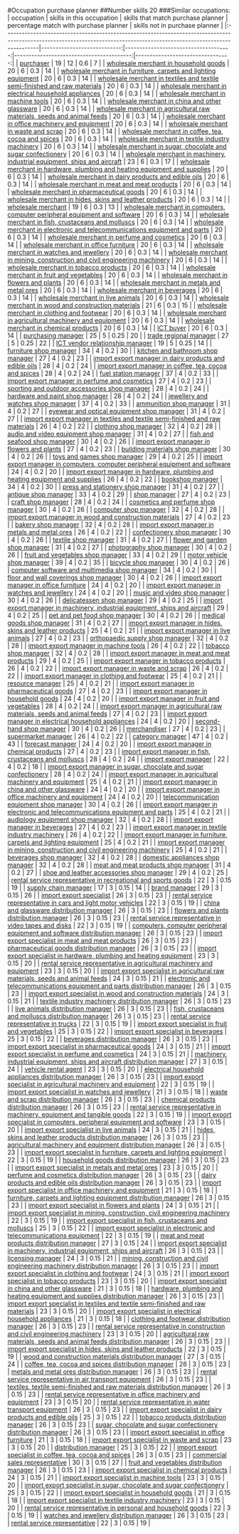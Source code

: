 #Occupation purchase planner
##Number skills 20
###Similar occupations:
| occupation                                                                                                                                                              |   skills in this occupation |   skills that match purchase planner |   percentage match with purchase planner |   skills not in purchase planner |
|:------------------------------------------------------------------------------------------------------------------------------------------------------------------------|----------------------------:|-------------------------------------:|-----------------------------------------:|---------------------------------:|
| [purchaser](purchaser.md)                                                                                                                                               |                          19 |                                   12 |                                     0.6  |                                7 |
| [wholesale merchant in household goods](wholesale_merchant_in_household_goods.md)                                                                                       |                          20 |                                    6 |                                     0.3  |                               14 |
| [wholesale merchant in furniture, carpets and lighting equipment](wholesale_merchant_in_furniture,_carpets_and_lighting_equipment.md)                                   |                          20 |                                    6 |                                     0.3  |                               14 |
| [wholesale merchant in textiles and textile semi-finished and raw materials](wholesale_merchant_in_textiles_and_textile_semi-finished_and_raw_materials.md)             |                          20 |                                    6 |                                     0.3  |                               14 |
| [wholesale merchant in electrical household appliances](wholesale_merchant_in_electrical_household_appliances.md)                                                       |                          20 |                                    6 |                                     0.3  |                               14 |
| [wholesale merchant in machine tools](wholesale_merchant_in_machine_tools.md)                                                                                           |                          20 |                                    6 |                                     0.3  |                               14 |
| [wholesale merchant in china and other glassware](wholesale_merchant_in_china_and_other_glassware.md)                                                                   |                          20 |                                    6 |                                     0.3  |                               14 |
| [wholesale merchant in agricultural raw materials, seeds and animal feeds](wholesale_merchant_in_agricultural_raw_materials,_seeds_and_animal_feeds.md)                 |                          20 |                                    6 |                                     0.3  |                               14 |
| [wholesale merchant in office machinery and equipment](wholesale_merchant_in_office_machinery_and_equipment.md)                                                         |                          20 |                                    6 |                                     0.3  |                               14 |
| [wholesale merchant in waste and scrap](wholesale_merchant_in_waste_and_scrap.md)                                                                                       |                          20 |                                    6 |                                     0.3  |                               14 |
| [wholesale merchant in coffee, tea, cocoa and spices](wholesale_merchant_in_coffee,_tea,_cocoa_and_spices.md)                                                           |                          20 |                                    6 |                                     0.3  |                               14 |
| [wholesale merchant in textile industry machinery](wholesale_merchant_in_textile_industry_machinery.md)                                                                 |                          20 |                                    6 |                                     0.3  |                               14 |
| [wholesale merchant in sugar, chocolate and sugar confectionery](wholesale_merchant_in_sugar,_chocolate_and_sugar_confectionery.md)                                     |                          20 |                                    6 |                                     0.3  |                               14 |
| [wholesale merchant in machinery, industrial equipment, ships and aircraft](wholesale_merchant_in_machinery,_industrial_equipment,_ships_and_aircraft.md)               |                          23 |                                    6 |                                     0.3  |                               17 |
| [wholesale merchant in hardware, plumbing and heating equipment and supplies](wholesale_merchant_in_hardware,_plumbing_and_heating_equipment_and_supplies.md)           |                          20 |                                    6 |                                     0.3  |                               14 |
| [wholesale merchant in dairy products and edible oils](wholesale_merchant_in_dairy_products_and_edible_oils.md)                                                         |                          20 |                                    6 |                                     0.3  |                               14 |
| [wholesale merchant in meat and meat products](wholesale_merchant_in_meat_and_meat_products.md)                                                                         |                          20 |                                    6 |                                     0.3  |                               14 |
| [wholesale merchant in pharmaceutical goods](wholesale_merchant_in_pharmaceutical_goods.md)                                                                             |                          20 |                                    6 |                                     0.3  |                               14 |
| [wholesale merchant in hides, skins and leather products](wholesale_merchant_in_hides,_skins_and_leather_products.md)                                                   |                          20 |                                    6 |                                     0.3  |                               14 |
| [wholesale merchant](wholesale_merchant.md)                                                                                                                             |                          19 |                                    6 |                                     0.3  |                               13 |
| [wholesale merchant in computers, computer peripheral equipment and software](wholesale_merchant_in_computers,_computer_peripheral_equipment_and_software.md)           |                          20 |                                    6 |                                     0.3  |                               14 |
| [wholesale merchant in fish, crustaceans and molluscs](wholesale_merchant_in_fish,_crustaceans_and_molluscs.md)                                                         |                          20 |                                    6 |                                     0.3  |                               14 |
| [wholesale merchant in electronic and telecommunications equipment and parts](wholesale_merchant_in_electronic_and_telecommunications_equipment_and_parts.md)           |                          20 |                                    6 |                                     0.3  |                               14 |
| [wholesale merchant in perfume and cosmetics](wholesale_merchant_in_perfume_and_cosmetics.md)                                                                           |                          20 |                                    6 |                                     0.3  |                               14 |
| [wholesale merchant in office furniture](wholesale_merchant_in_office_furniture.md)                                                                                     |                          20 |                                    6 |                                     0.3  |                               14 |
| [wholesale merchant in watches and jewellery](wholesale_merchant_in_watches_and_jewellery.md)                                                                           |                          20 |                                    6 |                                     0.3  |                               14 |
| [wholesale merchant in mining, construction and civil engineering machinery](wholesale_merchant_in_mining,_construction_and_civil_engineering_machinery.md)             |                          20 |                                    6 |                                     0.3  |                               14 |
| [wholesale merchant in tobacco products](wholesale_merchant_in_tobacco_products.md)                                                                                     |                          20 |                                    6 |                                     0.3  |                               14 |
| [wholesale merchant in fruit and vegetables](wholesale_merchant_in_fruit_and_vegetables.md)                                                                             |                          20 |                                    6 |                                     0.3  |                               14 |
| [wholesale merchant in flowers and plants](wholesale_merchant_in_flowers_and_plants.md)                                                                                 |                          20 |                                    6 |                                     0.3  |                               14 |
| [wholesale merchant in metals and metal ores](wholesale_merchant_in_metals_and_metal_ores.md)                                                                           |                          20 |                                    6 |                                     0.3  |                               14 |
| [wholesale merchant in beverages](wholesale_merchant_in_beverages.md)                                                                                                   |                          20 |                                    6 |                                     0.3  |                               14 |
| [wholesale merchant in live animals](wholesale_merchant_in_live_animals.md)                                                                                             |                          20 |                                    6 |                                     0.3  |                               14 |
| [wholesale merchant in wood and construction materials](wholesale_merchant_in_wood_and_construction_materials.md)                                                       |                          21 |                                    6 |                                     0.3  |                               15 |
| [wholesale merchant in clothing and footwear](wholesale_merchant_in_clothing_and_footwear.md)                                                                           |                          20 |                                    6 |                                     0.3  |                               14 |
| [wholesale merchant in agricultural machinery and equipment](wholesale_merchant_in_agricultural_machinery_and_equipment.md)                                             |                          20 |                                    6 |                                     0.3  |                               14 |
| [wholesale merchant in chemical products](wholesale_merchant_in_chemical_products.md)                                                                                   |                          20 |                                    6 |                                     0.3  |                               14 |
| [ICT buyer](ICT_buyer.md)                                                                                                                                               |                          20 |                                    6 |                                     0.3  |                               14 |
| [purchasing manager](purchasing_manager.md)                                                                                                                             |                          25 |                                    5 |                                     0.25 |                               20 |
| [trade regional manager](trade_regional_manager.md)                                                                                                                     |                          27 |                                    5 |                                     0.25 |                               22 |
| [ICT vendor relationship manager](ICT_vendor_relationship_manager.md)                                                                                                   |                          19 |                                    5 |                                     0.25 |                               14 |
| [furniture shop manager](furniture_shop_manager.md)                                                                                                                     |                          34 |                                    4 |                                     0.2  |                               30 |
| [kitchen and bathroom shop manager](kitchen_and_bathroom_shop_manager.md)                                                                                               |                          27 |                                    4 |                                     0.2  |                               23 |
| [import export manager in dairy products and edible oils](import_export_manager_in_dairy_products_and_edible_oils.md)                                                   |                          28 |                                    4 |                                     0.2  |                               24 |
| [import export manager in coffee, tea, cocoa and spices](import_export_manager_in_coffee,_tea,_cocoa_and_spices.md)                                                     |                          28 |                                    4 |                                     0.2  |                               24 |
| [fuel station manager](fuel_station_manager.md)                                                                                                                         |                          37 |                                    4 |                                     0.2  |                               33 |
| [import export manager in perfume and cosmetics](import_export_manager_in_perfume_and_cosmetics.md)                                                                     |                          27 |                                    4 |                                     0.2  |                               23 |
| [sporting and outdoor accessories shop manager](sporting_and_outdoor_accessories_shop_manager.md)                                                                       |                          28 |                                    4 |                                     0.2  |                               24 |
| [hardware and paint shop manager](hardware_and_paint_shop_manager.md)                                                                                                   |                          28 |                                    4 |                                     0.2  |                               24 |
| [jewellery and watches shop manager](jewellery_and_watches_shop_manager.md)                                                                                             |                          37 |                                    4 |                                     0.2  |                               33 |
| [ammunition shop manager](ammunition_shop_manager.md)                                                                                                                   |                          31 |                                    4 |                                     0.2  |                               27 |
| [eyewear and optical equipment shop manager](eyewear_and_optical_equipment_shop_manager.md)                                                                             |                          31 |                                    4 |                                     0.2  |                               27 |
| [import export manager in textiles and textile semi-finished and raw materials](import_export_manager_in_textiles_and_textile_semi-finished_and_raw_materials.md)       |                          26 |                                    4 |                                     0.2  |                               22 |
| [clothing shop manager](clothing_shop_manager.md)                                                                                                                       |                          32 |                                    4 |                                     0.2  |                               28 |
| [audio and video equipment shop manager](audio_and_video_equipment_shop_manager.md)                                                                                     |                          31 |                                    4 |                                     0.2  |                               27 |
| [fish and seafood shop manager](fish_and_seafood_shop_manager.md)                                                                                                       |                          30 |                                    4 |                                     0.2  |                               26 |
| [import export manager in flowers and plants](import_export_manager_in_flowers_and_plants.md)                                                                           |                          27 |                                    4 |                                     0.2  |                               23 |
| [building materials shop manager](building_materials_shop_manager.md)                                                                                                   |                          30 |                                    4 |                                     0.2  |                               26 |
| [toys and games shop manager](toys_and_games_shop_manager.md)                                                                                                           |                          29 |                                    4 |                                     0.2  |                               25 |
| [import export manager in computers, computer peripheral equipment and software](import_export_manager_in_computers,_computer_peripheral_equipment_and_software.md)     |                          24 |                                    4 |                                     0.2  |                               20 |
| [import export manager in hardware, plumbing and heating equipment and supplies](import_export_manager_in_hardware,_plumbing_and_heating_equipment_and_supplies.md)     |                          26 |                                    4 |                                     0.2  |                               22 |
| [bookshop manager](bookshop_manager.md)                                                                                                                                 |                          34 |                                    4 |                                     0.2  |                               30 |
| [press and stationery shop manager](press_and_stationery_shop_manager.md)                                                                                               |                          31 |                                    4 |                                     0.2  |                               27 |
| [antique shop manager](antique_shop_manager.md)                                                                                                                         |                          33 |                                    4 |                                     0.2  |                               29 |
| [shop manager](shop_manager.md)                                                                                                                                         |                          27 |                                    4 |                                     0.2  |                               23 |
| [craft shop manager](craft_shop_manager.md)                                                                                                                             |                          28 |                                    4 |                                     0.2  |                               24 |
| [cosmetics and perfume shop manager](cosmetics_and_perfume_shop_manager.md)                                                                                             |                          30 |                                    4 |                                     0.2  |                               26 |
| [computer shop manager](computer_shop_manager.md)                                                                                                                       |                          32 |                                    4 |                                     0.2  |                               28 |
| [import export manager in wood and construction materials](import_export_manager_in_wood_and_construction_materials.md)                                                 |                          27 |                                    4 |                                     0.2  |                               23 |
| [bakery shop manager](bakery_shop_manager.md)                                                                                                                           |                          32 |                                    4 |                                     0.2  |                               28 |
| [import export manager in metals and metal ores](import_export_manager_in_metals_and_metal_ores.md)                                                                     |                          26 |                                    4 |                                     0.2  |                               22 |
| [confectionery shop manager](confectionery_shop_manager.md)                                                                                                             |                          30 |                                    4 |                                     0.2  |                               26 |
| [textile shop manager](textile_shop_manager.md)                                                                                                                         |                          31 |                                    4 |                                     0.2  |                               27 |
| [flower and garden shop manager](flower_and_garden_shop_manager.md)                                                                                                     |                          31 |                                    4 |                                     0.2  |                               27 |
| [photography shop manager](photography_shop_manager.md)                                                                                                                 |                          30 |                                    4 |                                     0.2  |                               26 |
| [fruit and vegetables shop manager](fruit_and_vegetables_shop_manager.md)                                                                                               |                          33 |                                    4 |                                     0.2  |                               29 |
| [motor vehicle shop manager](motor_vehicle_shop_manager.md)                                                                                                             |                          39 |                                    4 |                                     0.2  |                               35 |
| [bicycle shop manager](bicycle_shop_manager.md)                                                                                                                         |                          30 |                                    4 |                                     0.2  |                               26 |
| [computer software and multimedia shop manager](computer_software_and_multimedia_shop_manager.md)                                                                       |                          34 |                                    4 |                                     0.2  |                               30 |
| [floor and wall coverings shop manager](floor_and_wall_coverings_shop_manager.md)                                                                                       |                          30 |                                    4 |                                     0.2  |                               26 |
| [import export manager in office furniture](import_export_manager_in_office_furniture.md)                                                                               |                          24 |                                    4 |                                     0.2  |                               20 |
| [import export manager in watches and jewellery](import_export_manager_in_watches_and_jewellery.md)                                                                     |                          24 |                                    4 |                                     0.2  |                               20 |
| [music and video shop manager](music_and_video_shop_manager.md)                                                                                                         |                          30 |                                    4 |                                     0.2  |                               26 |
| [delicatessen shop manager](delicatessen_shop_manager.md)                                                                                                               |                          29 |                                    4 |                                     0.2  |                               25 |
| [import export manager in machinery, industrial equipment, ships and aircraft](import_export_manager_in_machinery,_industrial_equipment,_ships_and_aircraft.md)         |                          29 |                                    4 |                                     0.2  |                               25 |
| [pet and pet food shop manager](pet_and_pet_food_shop_manager.md)                                                                                                       |                          30 |                                    4 |                                     0.2  |                               26 |
| [medical goods shop manager](medical_goods_shop_manager.md)                                                                                                             |                          31 |                                    4 |                                     0.2  |                               27 |
| [import export manager in hides, skins and leather products](import_export_manager_in_hides,_skins_and_leather_products.md)                                             |                          25 |                                    4 |                                     0.2  |                               21 |
| [import export manager in live animals](import_export_manager_in_live_animals.md)                                                                                       |                          27 |                                    4 |                                     0.2  |                               23 |
| [orthopaedic supply shop manager](orthopaedic_supply_shop_manager.md)                                                                                                   |                          32 |                                    4 |                                     0.2  |                               28 |
| [import export manager in machine tools](import_export_manager_in_machine_tools.md)                                                                                     |                          26 |                                    4 |                                     0.2  |                               22 |
| [tobacco shop manager](tobacco_shop_manager.md)                                                                                                                         |                          32 |                                    4 |                                     0.2  |                               28 |
| [import export manager in meat and meat products](import_export_manager_in_meat_and_meat_products.md)                                                                   |                          29 |                                    4 |                                     0.2  |                               25 |
| [import export manager in tobacco products](import_export_manager_in_tobacco_products.md)                                                                               |                          26 |                                    4 |                                     0.2  |                               22 |
| [import export manager in waste and scrap](import_export_manager_in_waste_and_scrap.md)                                                                                 |                          26 |                                    4 |                                     0.2  |                               22 |
| [import export manager in clothing and footwear](import_export_manager_in_clothing_and_footwear.md)                                                                     |                          25 |                                    4 |                                     0.2  |                               21 |
| [resource manager](resource_manager.md)                                                                                                                                 |                          25 |                                    4 |                                     0.2  |                               21 |
| [import export manager in pharmaceutical goods](import_export_manager_in_pharmaceutical_goods.md)                                                                       |                          27 |                                    4 |                                     0.2  |                               23 |
| [import export manager in household goods](import_export_manager_in_household_goods.md)                                                                                 |                          24 |                                    4 |                                     0.2  |                               20 |
| [import export manager in fruit and vegetables](import_export_manager_in_fruit_and_vegetables.md)                                                                       |                          28 |                                    4 |                                     0.2  |                               24 |
| [import export manager in agricultural raw materials, seeds and animal feeds](import_export_manager_in_agricultural_raw_materials,_seeds_and_animal_feeds.md)           |                          27 |                                    4 |                                     0.2  |                               23 |
| [import export manager in electrical household appliances](import_export_manager_in_electrical_household_appliances.md)                                                 |                          24 |                                    4 |                                     0.2  |                               20 |
| [second-hand shop manager](second-hand_shop_manager.md)                                                                                                                 |                          30 |                                    4 |                                     0.2  |                               26 |
| [merchandiser](merchandiser.md)                                                                                                                                         |                          27 |                                    4 |                                     0.2  |                               23 |
| [supermarket manager](supermarket_manager.md)                                                                                                                           |                          26 |                                    4 |                                     0.2  |                               22 |
| [category manager](category_manager.md)                                                                                                                                 |                          47 |                                    4 |                                     0.2  |                               43 |
| [forecast manager](forecast_manager.md)                                                                                                                                 |                          24 |                                    4 |                                     0.2  |                               20 |
| [import export manager in chemical products](import_export_manager_in_chemical_products.md)                                                                             |                          27 |                                    4 |                                     0.2  |                               23 |
| [import export manager in fish, crustaceans and molluscs](import_export_manager_in_fish,_crustaceans_and_molluscs.md)                                                   |                          28 |                                    4 |                                     0.2  |                               24 |
| [import export manager](import_export_manager.md)                                                                                                                       |                          22 |                                    4 |                                     0.2  |                               18 |
| [import export manager in sugar, chocolate and sugar confectionery](import_export_manager_in_sugar,_chocolate_and_sugar_confectionery.md)                               |                          28 |                                    4 |                                     0.2  |                               24 |
| [import export manager in agricultural machinery and equipment](import_export_manager_in_agricultural_machinery_and_equipment.md)                                       |                          25 |                                    4 |                                     0.2  |                               21 |
| [import export manager in china and other glassware](import_export_manager_in_china_and_other_glassware.md)                                                             |                          24 |                                    4 |                                     0.2  |                               20 |
| [import export manager in office machinery and equipment](import_export_manager_in_office_machinery_and_equipment.md)                                                   |                          24 |                                    4 |                                     0.2  |                               20 |
| [telecommunication equipment shop manager](telecommunication_equipment_shop_manager.md)                                                                                 |                          30 |                                    4 |                                     0.2  |                               26 |
| [import export manager in electronic and telecommunications equipment and parts](import_export_manager_in_electronic_and_telecommunications_equipment_and_parts.md)     |                          25 |                                    4 |                                     0.2  |                               21 |
| [audiology equipment shop manager](audiology_equipment_shop_manager.md)                                                                                                 |                          32 |                                    4 |                                     0.2  |                               28 |
| [import export manager in beverages](import_export_manager_in_beverages.md)                                                                                             |                          27 |                                    4 |                                     0.2  |                               23 |
| [import export manager in textile industry machinery](import_export_manager_in_textile_industry_machinery.md)                                                           |                          26 |                                    4 |                                     0.2  |                               22 |
| [import export manager in furniture, carpets and lighting equipment](import_export_manager_in_furniture,_carpets_and_lighting_equipment.md)                             |                          25 |                                    4 |                                     0.2  |                               21 |
| [import export manager in mining, construction and civil engineering machinery](import_export_manager_in_mining,_construction_and_civil_engineering_machinery.md)       |                          25 |                                    4 |                                     0.2  |                               21 |
| [beverages shop manager](beverages_shop_manager.md)                                                                                                                     |                          32 |                                    4 |                                     0.2  |                               28 |
| [domestic appliances shop manager](domestic_appliances_shop_manager.md)                                                                                                 |                          32 |                                    4 |                                     0.2  |                               28 |
| [meat and meat products shop manager](meat_and_meat_products_shop_manager.md)                                                                                           |                          31 |                                    4 |                                     0.2  |                               27 |
| [shoe and leather accessories shop manager](shoe_and_leather_accessories_shop_manager.md)                                                                               |                          29 |                                    4 |                                     0.2  |                               25 |
| [rental service representative in recreational and sports goods](rental_service_representative_in_recreational_and_sports_goods.md)                                     |                          22 |                                    3 |                                     0.15 |                               19 |
| [supply chain manager](supply_chain_manager.md)                                                                                                                         |                          17 |                                    3 |                                     0.15 |                               14 |
| [brand manager](brand_manager.md)                                                                                                                                       |                          29 |                                    3 |                                     0.15 |                               26 |
| [import export specialist](import_export_specialist.md)                                                                                                                 |                          26 |                                    3 |                                     0.15 |                               23 |
| [rental service representative in cars and light motor vehicles](rental_service_representative_in_cars_and_light_motor_vehicles.md)                                     |                          22 |                                    3 |                                     0.15 |                               19 |
| [china and glassware distribution manager](china_and_glassware_distribution_manager.md)                                                                                 |                          26 |                                    3 |                                     0.15 |                               23 |
| [flowers and plants distribution manager](flowers_and_plants_distribution_manager.md)                                                                                   |                          26 |                                    3 |                                     0.15 |                               23 |
| [rental service representative in video tapes and disks](rental_service_representative_in_video_tapes_and_disks.md)                                                     |                          22 |                                    3 |                                     0.15 |                               19 |
| [computers, computer peripheral equipment and software distribution manager](computers,_computer_peripheral_equipment_and_software_distribution_manager.md)             |                          26 |                                    3 |                                     0.15 |                               23 |
| [import export specialist in meat and meat products](import_export_specialist_in_meat_and_meat_products.md)                                                             |                          26 |                                    3 |                                     0.15 |                               23 |
| [pharmaceutical goods distribution manager](pharmaceutical_goods_distribution_manager.md)                                                                               |                          26 |                                    3 |                                     0.15 |                               23 |
| [import export specialist in hardware, plumbing and heating equipment](import_export_specialist_in_hardware,_plumbing_and_heating_equipment.md)                         |                          23 |                                    3 |                                     0.15 |                               20 |
| [rental service representative in agricultural machinery and equipment](rental_service_representative_in_agricultural_machinery_and_equipment.md)                       |                          23 |                                    3 |                                     0.15 |                               20 |
| [import export specialist in agricultural raw materials, seeds and animal feeds](import_export_specialist_in_agricultural_raw_materials,_seeds_and_animal_feeds.md)     |                          24 |                                    3 |                                     0.15 |                               21 |
| [electronic and telecommunications equipment and parts distribution manager](electronic_and_telecommunications_equipment_and_parts_distribution_manager.md)             |                          26 |                                    3 |                                     0.15 |                               23 |
| [import export specialist in wood and construction materials](import_export_specialist_in_wood_and_construction_materials.md)                                           |                          24 |                                    3 |                                     0.15 |                               21 |
| [textile industry machinery distribution manager](textile_industry_machinery_distribution_manager.md)                                                                   |                          26 |                                    3 |                                     0.15 |                               23 |
| [live animals distribution manager](live_animals_distribution_manager.md)                                                                                               |                          26 |                                    3 |                                     0.15 |                               23 |
| [fish, crustaceans and molluscs distribution manager](fish,_crustaceans_and_molluscs_distribution_manager.md)                                                           |                          26 |                                    3 |                                     0.15 |                               23 |
| [rental service representative in trucks](rental_service_representative_in_trucks.md)                                                                                   |                          22 |                                    3 |                                     0.15 |                               19 |
| [import export specialist in fruit and vegetables](import_export_specialist_in_fruit_and_vegetables.md)                                                                 |                          25 |                                    3 |                                     0.15 |                               22 |
| [import export specialist in beverages](import_export_specialist_in_beverages.md)                                                                                       |                          25 |                                    3 |                                     0.15 |                               22 |
| [beverages distribution manager](beverages_distribution_manager.md)                                                                                                     |                          26 |                                    3 |                                     0.15 |                               23 |
| [import export specialist in pharmaceutical goods](import_export_specialist_in_pharmaceutical_goods.md)                                                                 |                          24 |                                    3 |                                     0.15 |                               21 |
| [import export specialist in perfume and cosmetics](import_export_specialist_in_perfume_and_cosmetics.md)                                                               |                          24 |                                    3 |                                     0.15 |                               21 |
| [machinery, industrial equipment, ships and aircraft distribution manager](machinery,_industrial_equipment,_ships_and_aircraft_distribution_manager.md)                 |                          27 |                                    3 |                                     0.15 |                               24 |
| [vehicle rental agent](vehicle_rental_agent.md)                                                                                                                         |                          23 |                                    3 |                                     0.15 |                               20 |
| [electrical household appliances distribution manager](electrical_household_appliances_distribution_manager.md)                                                         |                          26 |                                    3 |                                     0.15 |                               23 |
| [import export specialist in agricultural machinery and equipment](import_export_specialist_in_agricultural_machinery_and_equipment.md)                                 |                          22 |                                    3 |                                     0.15 |                               19 |
| [import export specialist in watches and jewellery](import_export_specialist_in_watches_and_jewellery.md)                                                               |                          21 |                                    3 |                                     0.15 |                               18 |
| [waste and scrap distribution manager](waste_and_scrap_distribution_manager.md)                                                                                         |                          26 |                                    3 |                                     0.15 |                               23 |
| [chemical products distribution manager](chemical_products_distribution_manager.md)                                                                                     |                          26 |                                    3 |                                     0.15 |                               23 |
| [rental service representative in machinery, equipment and tangible goods](rental_service_representative_in_machinery,_equipment_and_tangible_goods.md)                 |                          22 |                                    3 |                                     0.15 |                               19 |
| [import export specialist in computers, peripheral equipment and software](import_export_specialist_in_computers,_peripheral_equipment_and_software.md)                 |                          23 |                                    3 |                                     0.15 |                               20 |
| [import export specialist in live animals](import_export_specialist_in_live_animals.md)                                                                                 |                          24 |                                    3 |                                     0.15 |                               21 |
| [hides, skins and leather products distribution manager](hides,_skins_and_leather_products_distribution_manager.md)                                                     |                          26 |                                    3 |                                     0.15 |                               23 |
| [agricultural machinery and equipment distribution manager](agricultural_machinery_and_equipment_distribution_manager.md)                                               |                          26 |                                    3 |                                     0.15 |                               23 |
| [import export specialist in furniture, carpets and lighting equipment](import_export_specialist_in_furniture,_carpets_and_lighting_equipment.md)                       |                          22 |                                    3 |                                     0.15 |                               19 |
| [household goods distribution manager](household_goods_distribution_manager.md)                                                                                         |                          26 |                                    3 |                                     0.15 |                               23 |
| [import export specialist in metals and metal ores](import_export_specialist_in_metals_and_metal_ores.md)                                                               |                          23 |                                    3 |                                     0.15 |                               20 |
| [perfume and cosmetics distribution manager](perfume_and_cosmetics_distribution_manager.md)                                                                             |                          26 |                                    3 |                                     0.15 |                               23 |
| [dairy products and edible oils distribution manager](dairy_products_and_edible_oils_distribution_manager.md)                                                           |                          26 |                                    3 |                                     0.15 |                               23 |
| [import export specialist in office machinery and equipment](import_export_specialist_in_office_machinery_and_equipment.md)                                             |                          21 |                                    3 |                                     0.15 |                               18 |
| [furniture, carpets and lighting equipment distribution manager](furniture,_carpets_and_lighting_equipment_distribution_manager.md)                                     |                          26 |                                    3 |                                     0.15 |                               23 |
| [import export specialist in flowers and plants](import_export_specialist_in_flowers_and_plants.md)                                                                     |                          24 |                                    3 |                                     0.15 |                               21 |
| [import export specialist in mining, construction, civil engineering machinery](import_export_specialist_in_mining,_construction,_civil_engineering_machinery.md)       |                          22 |                                    3 |                                     0.15 |                               19 |
| [import export specialist in  fish, crustaceans and molluscs](import_export_specialist_in__fish,_crustaceans_and_molluscs.md)                                           |                          25 |                                    3 |                                     0.15 |                               22 |
| [import export specialist in electronic and telecommunications equipment](import_export_specialist_in_electronic_and_telecommunications_equipment.md)                   |                          22 |                                    3 |                                     0.15 |                               19 |
| [meat and meat products distribution manager](meat_and_meat_products_distribution_manager.md)                                                                           |                          27 |                                    3 |                                     0.15 |                               24 |
| [import export specialist in machinery, industrial equipment, ships and aircraft](import_export_specialist_in_machinery,_industrial_equipment,_ships_and_aircraft.md)   |                          26 |                                    3 |                                     0.15 |                               23 |
| [licensing manager](licensing_manager.md)                                                                                                                               |                          24 |                                    3 |                                     0.15 |                               21 |
| [mining, construction and civil engineering machinery distribution manager](mining,_construction_and_civil_engineering_machinery_distribution_manager.md)               |                          26 |                                    3 |                                     0.15 |                               23 |
| [import export specialist in clothing and footwear](import_export_specialist_in_clothing_and_footwear.md)                                                               |                          24 |                                    3 |                                     0.15 |                               21 |
| [import export specialist in tobacco products](import_export_specialist_in_tobacco_products.md)                                                                         |                          23 |                                    3 |                                     0.15 |                               20 |
| [import export specialist in china and other glassware](import_export_specialist_in_china_and_other_glassware.md)                                                       |                          21 |                                    3 |                                     0.15 |                               18 |
| [hardware, plumbing and heating equipment and supplies distribution manager](hardware,_plumbing_and_heating_equipment_and_supplies_distribution_manager.md)             |                          26 |                                    3 |                                     0.15 |                               23 |
| [import export specialist in textiles and textile semi-finished and raw materials](import_export_specialist_in_textiles_and_textile_semi-finished_and_raw_materials.md) |                          23 |                                    3 |                                     0.15 |                               20 |
| [import export specialist in electrical household appliances](import_export_specialist_in_electrical_household_appliances.md)                                           |                          21 |                                    3 |                                     0.15 |                               18 |
| [clothing and footwear distribution manager](clothing_and_footwear_distribution_manager.md)                                                                             |                          26 |                                    3 |                                     0.15 |                               23 |
| [rental service representative in construction and civil engineering machinery](rental_service_representative_in_construction_and_civil_engineering_machinery.md)       |                          23 |                                    3 |                                     0.15 |                               20 |
| [agricultural raw materials, seeds and animal feeds distribution manager](agricultural_raw_materials,_seeds_and_animal_feeds_distribution_manager.md)                   |                          26 |                                    3 |                                     0.15 |                               23 |
| [import export specialist in hides, skins and leather products](import_export_specialist_in_hides,_skins_and_leather_products.md)                                       |                          22 |                                    3 |                                     0.15 |                               19 |
| [wood and construction materials distribution manager](wood_and_construction_materials_distribution_manager.md)                                                         |                          27 |                                    3 |                                     0.15 |                               24 |
| [coffee, tea, cocoa and spices distribution manager](coffee,_tea,_cocoa_and_spices_distribution_manager.md)                                                             |                          26 |                                    3 |                                     0.15 |                               23 |
| [metals and metal ores distribution manager](metals_and_metal_ores_distribution_manager.md)                                                                             |                          26 |                                    3 |                                     0.15 |                               23 |
| [rental service representative in air transport equipment](rental_service_representative_in_air_transport_equipment.md)                                                 |                          26 |                                    3 |                                     0.15 |                               23 |
| [textiles, textile semi-finished and raw materials distribution manager](textiles,_textile_semi-finished_and_raw_materials_distribution_manager.md)                     |                          26 |                                    3 |                                     0.15 |                               23 |
| [rental service representative in office machinery and equipment](rental_service_representative_in_office_machinery_and_equipment.md)                                   |                          23 |                                    3 |                                     0.15 |                               20 |
| [rental service representative in water transport equipment](rental_service_representative_in_water_transport_equipment.md)                                             |                          26 |                                    3 |                                     0.15 |                               23 |
| [import export specialist in dairy products and edible oils](import_export_specialist_in_dairy_products_and_edible_oils.md)                                             |                          25 |                                    3 |                                     0.15 |                               22 |
| [tobacco products distribution manager](tobacco_products_distribution_manager.md)                                                                                       |                          26 |                                    3 |                                     0.15 |                               23 |
| [sugar, chocolate and sugar confectionery distribution manager](sugar,_chocolate_and_sugar_confectionery_distribution_manager.md)                                       |                          26 |                                    3 |                                     0.15 |                               23 |
| [import export specialist in office furniture](import_export_specialist_in_office_furniture.md)                                                                         |                          21 |                                    3 |                                     0.15 |                               18 |
| [import export specialist in waste and scrap](import_export_specialist_in_waste_and_scrap.md)                                                                           |                          23 |                                    3 |                                     0.15 |                               20 |
| [distribution manager](distribution_manager.md)                                                                                                                         |                          25 |                                    3 |                                     0.15 |                               22 |
| [import export specialist in coffee, tea, cocoa and spices](import_export_specialist_in_coffee,_tea,_cocoa_and_spices.md)                                               |                          26 |                                    3 |                                     0.15 |                               23 |
| [commercial sales representative](commercial_sales_representative.md)                                                                                                   |                          30 |                                    3 |                                     0.15 |                               27 |
| [fruit and vegetables distribution manager](fruit_and_vegetables_distribution_manager.md)                                                                               |                          26 |                                    3 |                                     0.15 |                               23 |
| [import export specialist in chemical products](import_export_specialist_in_chemical_products.md)                                                                       |                          24 |                                    3 |                                     0.15 |                               21 |
| [import export specialist in machine tools](import_export_specialist_in_machine_tools.md)                                                                               |                          23 |                                    3 |                                     0.15 |                               20 |
| [import export specialist in sugar, chocolate and sugar confectionery](import_export_specialist_in_sugar,_chocolate_and_sugar_confectionery.md)                         |                          25 |                                    3 |                                     0.15 |                               22 |
| [import export specialist in household goods](import_export_specialist_in_household_goods.md)                                                                           |                          21 |                                    3 |                                     0.15 |                               18 |
| [import export specialist in textile industry machinery](import_export_specialist_in_textile_industry_machinery.md)                                                     |                          23 |                                    3 |                                     0.15 |                               20 |
| [rental service representative in personal and household goods](rental_service_representative_in_personal_and_household_goods.md)                                       |                          22 |                                    3 |                                     0.15 |                               19 |
| [watches and jewellery distribution manager](watches_and_jewellery_distribution_manager.md)                                                                             |                          26 |                                    3 |                                     0.15 |                               23 |
| [rental service representative](rental_service_representative.md)                                                                                                       |                          22 |                                    3 |                                     0.15 |                               19 |

